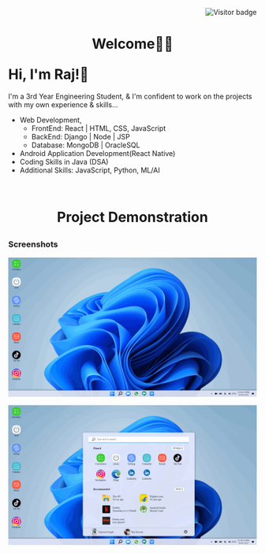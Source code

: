 <p align="right"><img src="https://visitor-badge.laobi.icu/badge?page_id=Windows11" alt="Visitor badge"/>

# <p align="center"> Welcome🙏🏻 </p> Hi, I'm Raj!👋

I'm a 3rd Year Engineering Student, & I'm confident to work on the projects with my own experience & skills...

- Web Development,
    - FrontEnd: React | HTML, CSS, JavaScript
    - BackEnd: Django | Node | JSP
    - Database: MongoDB | OracleSQL
- Android Application Development(React Native)
- Coding Skills in Java (DSA)
- Additional Skills: JavaScript, Python, ML/AI

<br>

# <p align="center">Project Demonstration</p>

### Screenshots

![Screenshot](./Screenshot/home.png)

![Screenshot](./Screenshot/appDrawer.png)

